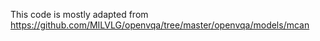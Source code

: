 This code is mostly adapted from https://github.com/MILVLG/openvqa/tree/master/openvqa/models/mcan 
